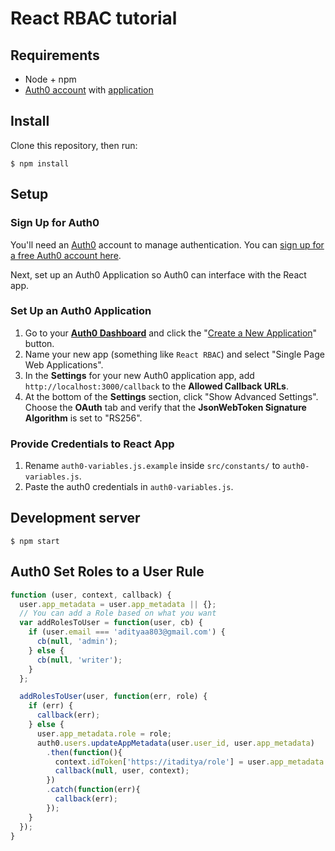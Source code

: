 # React RBAC tutorial

## Requirements
* Node + npm
* [Auth0 account](https://auth0.com/) with [application](https://manage.auth0.com/#/applications)

## Install

Clone this repository, then run:

```
$ npm install
```

## Setup

### Sign Up for Auth0

You'll need an [Auth0](https://auth0.com) account to manage authentication. You can [sign up for a free Auth0 account here](https://auth0.com/signup).

Next, set up an Auth0 Application so Auth0 can interface with the React app.

### Set Up an Auth0 Application

1. Go to your [**Auth0 Dashboard**](https://manage.auth0.com/#/) and click the "[Create a New Application](https://manage.auth0.com/#/applications/create)" button.
2. Name your new app (something like `React RBAC`) and select "Single Page Web Applications".
3. In the **Settings** for your new Auth0 application app, add `http://localhost:3000/callback` to the **Allowed Callback URLs**.
5. At the bottom of the **Settings** section, click "Show Advanced Settings". Choose the **OAuth** tab and verify that the **JsonWebToken Signature Algorithm** is set to "RS256".

### Provide Credentials to React App

1. Rename `auth0-variables.js.example` inside `src/constants/` to `auth0-variables.js`.
1. Paste the auth0 credentials in `auth0-variables.js`.

## Development server

```
$ npm start
```

## Auth0 Set Roles to a User Rule

```js
function (user, context, callback) {
  user.app_metadata = user.app_metadata || {};
  // You can add a Role based on what you want
  var addRolesToUser = function(user, cb) {
    if (user.email === 'adityaa803@gmail.com') {
      cb(null, 'admin');
    } else {
      cb(null, 'writer');
    }
  };

  addRolesToUser(user, function(err, role) {
    if (err) {
      callback(err);
    } else {
      user.app_metadata.role = role;
      auth0.users.updateAppMetadata(user.user_id, user.app_metadata)
        .then(function(){
          context.idToken['https://itaditya/role'] = user.app_metadata.role;
          callback(null, user, context);
        })
        .catch(function(err){
          callback(err);
        });
    }
  });
}
```

